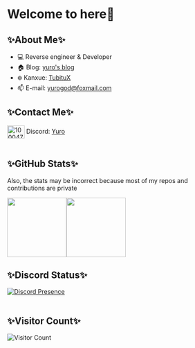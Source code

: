 # Welcome to here🥰

## ✨About Me✨
- 💻 Reverse engineer & Developer
- 🏠 Blog: [yuro's blog](https://yurogod.github.io/)
- ❄️ Kanxue: [TubituX](https://bbs.kanxue.com/homepage-958990.htm)
- 📫 E-mail: [yurogod@foxmail.com](mailto:yurogod@foxmail.com)

## ✨Contact Me✨
<a href="https://discordapp.com/users/1000474353927979038" target="blank"><img align="center" src="https://raw.githubusercontent.com/rahuldkjain/github-profile-readme-generator/master/src/images/icons/Social/discord.svg" alt="1000474353927979038" height="30" width="40" /></a>
Discord: [Yuro](https://discordapp.com/users/1000474353927979038)<br/><br/>

## ✨GitHub Stats✨
Also, the stats may be incorrect because most of my repos and contributions are private

<img align="" height="137px" src="https://github-readme-stats.vercel.app/api?username=YuroGod&show_icons=true&theme=transparent" /><img align="" height="137px" src="https://github-readme-stats.vercel.app/api/top-langs/?username=YuroGod&layout=compact" />

## ✨Discord Status✨
[![Discord Presence](https://lanyard.cnrad.dev/api/1000474353927979038)](https://discord.com/users/1000474353927979038)<br/><br/>

## ✨Visitor Count✨
![Visitor Count](https://komarev.com/ghpvc/?username=YuroGod)
